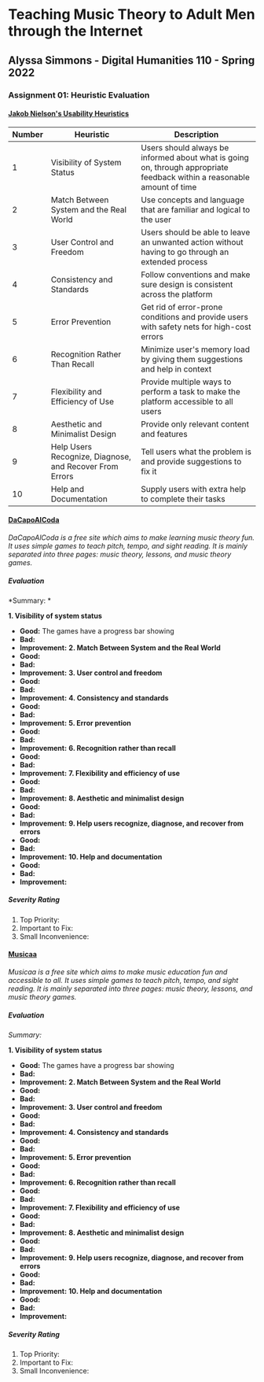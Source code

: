 # Teaching Music Theory to Adult Men through the Internet
## Alyssa Simmons - Digital Humanities 110 - Spring 2022
### Assignment 01: Heuristic Evaluation

#### [Jakob Nielson's Usability Heuristics](https://www.nngroup.com/articles/ten-usability-heuristics/#poster)

| Number | Heuristic | Description |
|---|---|---|
| 1 | Visibility of System Status | Users should always be informed about what is going on, through appropriate feedback within a reasonable amount of time |
| 2 | Match Between System and the Real World | Use concepts and language that are familiar and logical to the user |
| 3 | User Control and Freedom | Users should be able to leave an unwanted action without having to go through an extended process |
| 4 | Consistency and Standards | Follow conventions and make sure design is consistent across the platform |
| 5 | Error Prevention | Get rid of error-prone conditions and provide users with safety nets for high-cost errors |
| 6 | Recognition Rather Than Recall | Minimize user's memory load by giving them suggestions and help in context |
| 7 | Flexibility and Efficiency of Use | Provide multiple ways to perform a task to make the platform accessible to all users |
| 8 | Aesthetic and Minimalist Design | Provide only relevant content and features |
| 9 | Help Users Recognize, Diagnose, and Recover From Errors | Tell users what the problem is and provide suggestions to fix it |
| 10 | Help and Documentation | Supply users with extra help to complete their tasks |

#### [DaCapoAlCoda](https://www.dacapoalcoda.com/)
*DaCapoAlCoda is a free site which aims to make learning music theory fun. 
It uses simple games to teach pitch, tempo, and sight reading.
It is mainly separated into three pages: music theory, lessons, and music theory games.* 

<!-- add image of website -->
<!-- ![CCLE Mobile Screenshot](CCLE-Mobile.png) -->

##### Evaluation
*Summary: *

**1. Visibility of system status** 
  * **Good:** The games have a progress bar showing 
  * **Bad:**
  * **Improvement:** 
**2. Match Between System and the Real World** 
  * **Good:** 
  * **Bad:**
  * **Improvement:** 
**3. User control and freedom** 
  * **Good:** 
  * **Bad:**
  * **Improvement:** 
**4. Consistency and standards** 
  * **Good:** 
  * **Bad:**
  * **Improvement:** 
**5. Error prevention** 
  * **Good:** 
  * **Bad:**
  * **Improvement:** 
**6. Recognition rather than recall** 
  * **Good:** 
  * **Bad:**
  * **Improvement:** 
**7. Flexibility and efficiency of use**  
  * **Good:** 
  * **Bad:**
  * **Improvement:** 
**8. Aesthetic and minimalist design**  
  * **Good:** 
  * **Bad:**
  * **Improvement:** 
**9. Help users recognize, diagnose, and recover from errors** 
  * **Good:**
  * **Bad:**
  * **Improvement:** 
**10. Help and documentation** 
  * **Good:**
  * **Bad:**
  * **Improvement:** 

##### Severity Rating 
1. Top Priority: 
2. Important to Fix: 
3. Small Inconvenience: 


#### [Musicaa](https://www.musicca.com/)
*Musicaa is a free site which aims to make music education fun and accessible to all. 
It uses simple games to teach pitch, tempo, and sight reading.
It is mainly separated into three pages: music theory, lessons, and music theory games.*

<!-- add image of website -->
<!-- ![CCLE Mobile Screenshot](CCLE-Mobile.png) -->

##### Evaluation 
*Summary:*

**1. Visibility of system status** 
  * **Good:** The games have a progress bar showing 
  * **Bad:**
  * **Improvement:** 
**2. Match Between System and the Real World** 
  * **Good:** 
  * **Bad:**
  * **Improvement:** 
**3. User control and freedom** 
  * **Good:** 
  * **Bad:**
  * **Improvement:** 
**4. Consistency and standards** 
  * **Good:** 
  * **Bad:**
  * **Improvement:** 
**5. Error prevention** 
  * **Good:** 
  * **Bad:**
  * **Improvement:** 
**6. Recognition rather than recall** 
  * **Good:** 
  * **Bad:**
  * **Improvement:** 
**7. Flexibility and efficiency of use**  
  * **Good:** 
  * **Bad:**
  * **Improvement:** 
**8. Aesthetic and minimalist design**  
  * **Good:** 
  * **Bad:**
  * **Improvement:** 
**9. Help users recognize, diagnose, and recover from errors** 
  * **Good:**
  * **Bad:**
  * **Improvement:** 
**10. Help and documentation** 
  * **Good:**
  * **Bad:**
  * **Improvement:** 

##### Severity Rating 
1. Top Priority: 
2. Important to Fix: 
3. Small Inconvenience:
